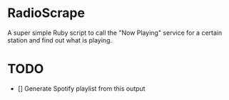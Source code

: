 # RadioScrape

A super simple Ruby script to call the "Now Playing" service for a certain station and find out what is playing.

# TODO

-  []  Generate Spotify playlist from this output

